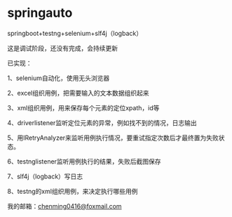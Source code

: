 # springauto
springboot+testng+selenium+slf4j（logback）

这是调试阶段，还没有完成，会持续更新

已实现：

1、selenium自动化，使用无头浏览器

2、excel组织用例，把需要输入的文本数据组织起来

3、xml组织用例，用来保存每个元素的定位xpath，id等

4、driverlistener监听定位元素的异常，例如找不到的情况，日志输出

5、用IRetryAnalyzer来监听用例执行情况，要重试指定次数后才最终置为失败状态。

6、testnglistener监听用例执行的结果，失败后截图保存

7、slf4j（logback）写日志

8、testng的xml组织用例，来决定执行哪些用例




我的邮箱：chenming0416@foxmail.com
